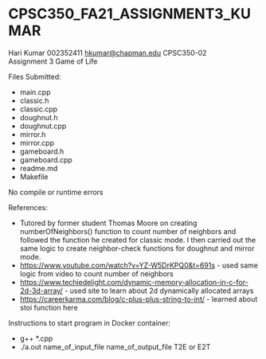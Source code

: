# CPSC350_FA21_ASSIGNMENT3_KUMAR

Hari Kumar
002352411
hkumar@chapman.edu
CPSC350-02  
Assignment 3 Game of Life 

Files Submitted:
- main.cpp
- classic.h
- classic.cpp
- doughnut.h
- doughnut.cpp
- mirror.h
- mirror.cpp
- gameboard.h
- gameboard.cpp
- readme.md
- Makefile

No compile or runtime errors

References:
- Tutored by former student Thomas Moore on creating numberOfNeighbors() function to count number of neighbors and followed the function he created for classic mode. I then carried out the same logic to create neighbor-check functions for doughnut and mirror mode. 
- https://www.youtube.com/watch?v=YZ-W5DrKPQ0&t=691s - used same logic from video to count number of neighbors
- https://www.techiedelight.com/dynamic-memory-allocation-in-c-for-2d-3d-array/ - used site to learn about 2d dynamically allocated arrays
- https://careerkarma.com/blog/c-plus-plus-string-to-int/ - learned about stoi function here 

Instructions to start program in Docker container:

- g++ *.cpp
- ./a.out name_of_input_file name_of_output_file T2E or E2T
